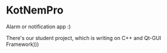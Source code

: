 # KotNemPro
Alarm or notification app :)

There's our student project, which is writing on C++ and Qt-GUI Framework)))
